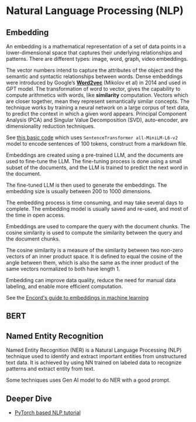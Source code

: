 # Natural Language Processing (NLP)


## Embedding

An embedding is a mathematical representation of a set of data points in a lower-dimensional space that captures their underlying relationships and patterns. There are different types: image, word, graph, video embeddings.

The vector numbers intend to capture the attributes of the object and the semantic and syntactic relationships between words. Dense embeddings were introduced by Google’s [**Word2vec**](https://arxiv.org/abs/1301.3781) (Mikolov et al) in 2014 and used in GPT model. The transformation of word to vector, gives the capability to compute arithmetics with words, like **similarity** computation. Vectors which are closer together, mean they represent semantically similar concepts. 
The technique works by training a neural network on a large corpus of text data, to predict the context in which a given word appears. Principal Component Analysis (PCA) and Singular Value Decomposition (SVD), auto-encoder, are dimensionality reduction techniques. 

See [this basic code](https://github.com/jbcodeforce/ML-studies/blob/master/llm-langchain/RAG/embeddings_hf.py) which uses `SentenceTransformer all-MiniLM-L6-v2` model to encode sentences of 100 tokens, construct from a markdown file.

Embeddings are created using a pre-trained LLM, and the documents are used to fine-tune the LLM. The fine-tuning process is done using a small subset of the documents, and the LLM is trained to predict the next word in the document. 

The fine-tuned LLM is then used to generate the embeddings. The embedding size is usually between 200 to 1000 dimensions. 

The embedding process is time consuming, and may take several days to complete. The embedding model is usually saved and re-used, and most of the time in open access. 

Embeddings are used to compare the query with the document chunks. The cosine similarity is used to compute the similarity between the query and the document chunks. 

The cosine similarity is a measure of the similarity between two non-zero vectors of an inner product space. It is defined to equal the cosine of the angle between them, which is also the same as the inner product of the same vectors normalized to both have length 1. 

Embedding can improve data quality, reduce the need for manual data labeling, and enable more efficient computation.

See the [Encord's guide to embeddings in machine learning](https://encord.com/blog/embeddings-machine-learning/)

### 

## BERT



## Named Entity Recognition

Named Entity Recognition (NER) is a Natural Language Processing (NLP) technique used to identify and extract important entities from unstructured text data. It is achieved by using NN trained on labeled data to recognize patterns and extract entity from text.

Some techniques uses Gen AI model to do NER with a good prompt.


## Deeper Dive

* [PyTorch based NLP tutorial](https://github.com/graykode/nlp-tutorial)